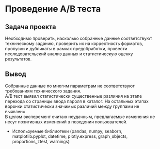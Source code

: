# Проведение A/B теста

## Задача проекта
Необходимо проверить, насколько собранные данные соответствуют техническому заданию, проверить их на корректность форматов, пропуски и дубликаты в рамках предобработки, провести исследовательский анализ данных и статистическую оценку результатов.

## Вывод
Собранные данные по многим параметрам не соответствуют требованиям технического задания. 
<br> A/B тест выявил статистически существенные различия на этапе перехода со страницы ввода пароля в каталог. На остальных этапах воронки статистически значимых различий между группами не выявлено.
<br> В целом эксперемент считаю неудачным, предлагаемые изменения не несут позитивных изменений в поведении пользователей.

- Используемые библиотеки (pandas, numpy, seaborn, matplotlib.pyplot, datetime, plotly.express, graph_objects, proportions_ztest, warnings)
